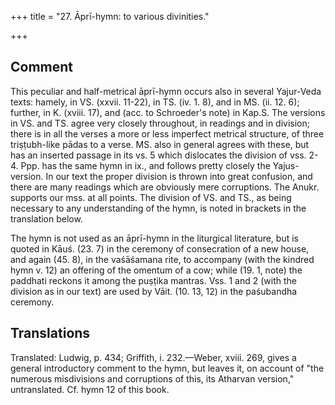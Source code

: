 +++
title = "27. Āprī-hymn: to various divinities."

+++
## Comment
This peculiar and half-metrical āprī-hymn occurs also in several Yajur-Veda texts: hamely, in VS. (xxvii. 11-22), in TS. (iv. 1. 8), and in MS. (ii. 12. 6); further, in K. (xviii. 17), and (acc. to Schroeder's note) in Kap.S. The versions in VS. and TS. agree very closely throughout, in readings and in division; there is in all the verses a more or less imperfect metrical structure, of three triṣṭubh-like pādas to a verse. MS. also in general agrees with these, but has an inserted passage in its vs. 5 which dislocates the division of vss. 2-4. Ppp. has the same hymn in ix., and follows pretty closely the Yajus-version. In our text the proper division is thrown into great confusion, and there are many readings which are obviously mere corruptions. The Anukr. supports our mss. at all points. The division of VS. and TS., as being necessary to any understanding of the hymn, is noted in brackets in the translation below.


The hymn is not used as an āprī-hymn in the liturgical literature, but is quoted in Kāuś. (23. 7) in the ceremony of consecration of a new house, and again (45. 8), in the vaśāśamana rite, to accompany (with the kindred hymn v. 12) an offering of the omentum of a cow; while (19. 1, note) the paddhati reckons it among the puṣṭika mantras. Vss. 1 and 2 (with the division as in our text) are used by Vāit. (10. 13, 12) in the paśubandha ceremony.


## Translations
Translated: Ludwig, p. 434; Griffith, i. 232.—Weber, xviii. 269, gives a general introductory comment to the hymn, but leaves it, on account of "the numerous misdivisions and corruptions of this, its Atharvan version," untranslated. Cf. hymn 12 of this book.

